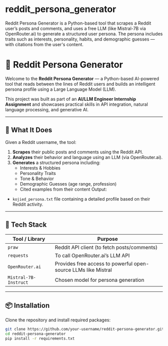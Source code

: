 # reddit_persona_generator
Reddit Persona Generator is a Python-based tool that scrapes a Reddit user’s posts and comments, and uses a free LLM (like Mistral-7B via OpenRouter.ai) to generate a structured user persona. The persona includes traits such as interests, personality, habits, and demographic guesses — with citations from the user's content.

# 🧠 Reddit Persona Generator

Welcome to the **Reddit Persona Generator** — a Python-based AI-powered tool that reads between the lines of Reddit users and builds an intelligent persona profile using a Large Language Model (LLM).

This project was built as part of an **AI/LLM Engineer Internship Assignment** and showcases practical skills in API integration, natural language processing, and generative AI.

---

## 🚀 What It Does

Given a Reddit username, the tool:

1. **Scrapes** their public posts and comments using the Reddit API.
2. **Analyzes** their behavior and language using an LLM (via OpenRouter.ai).
3. **Generates** a structured persona including:
   - Interests & Hobbies
   - Personality Traits
   - Tone & Behavior
   - Demographic Guesses (age range, profession)
   - Cited examples from their content
Output:
- `kojied_persona.txt` file containing a detailed profile based on their Reddit activity.

---

## 🧰 Tech Stack

| Tool / Library | Purpose |
|----------------|---------|
| `praw`         | Reddit API client (to fetch posts/comments) |
| `requests`     | To call OpenRouter.ai’s LLM API |
| `OpenRouter.ai`| Provides free access to powerful open-source LLMs like Mistral |
| `Mistral-7B-Instruct` | Chosen model for persona generation |

---

## 📦 Installation

Clone the repository and install required packages:

```bash
git clone https://github.com/your-username/reddit-persona-generator.git
cd reddit-persona-generator
pip install -r requirements.txt
